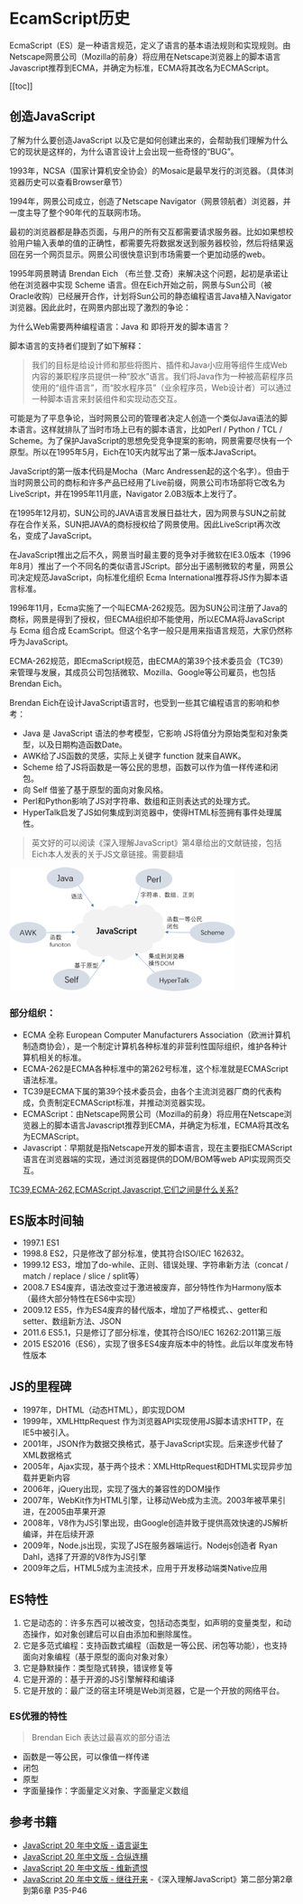 # EcamScript历史

EcmaScript（ES）是一种语言规范，定义了语言的基本语法规则和实现规则。由Netscape网景公司（Mozilla的前身）将应用在Netscape浏览器上的脚本语言Javascript推荐到ECMA，并确定为标准，ECMA将其改名为ECMAScript。

[[toc]]

## 创造JavaScript

了解为什么要创造JavaScript 以及它是如何创建出来的，会帮助我们理解为什么它的现状是这样的，为什么语言设计上会出现一些奇怪的“BUG”。

1993年，NCSA（国家计算机安全协会）的Mosaic是最早发行的浏览器。（具体浏览器历史可以查看Browser章节）

1994年，网景公司成立，创造了Netscape Navigator（网景领航者）浏览器，并一度主导了整个90年代的互联网市场。

最初的浏览器都是静态页面，与用户的所有交互都需要请求服务器。比如如果想校验用户输入表单的值的正确性，都需要先将数据发送到服务器校验，然后将结果返回在另一个网页显示。网景公司很快意识到市场需要一个更加动感的web。

1995年网景聘请 Brendan Eich （布兰登.艾奇）来解决这个问题，起初是承诺让他在浏览器中实现 Scheme 语言。但在Eich开始之前，网景与Sun公司（被Oracle收购）已经展开合作，计划将Sun公司的静态编程语言Java植入Navigator浏览器。因此此时，在网景内部出现了激烈的争论：

为什么Web需要两种编程语言：Java 和 即将开发的脚本语言？

脚本语言的支持者们提到了如下解释：

>我们的目标是给设计师和那些将图片、插件和Java小应用等组件生成Web内容的兼职程序员提供一种“胶水”语言。我们将Java作为一种被高薪程序员使用的“组件语言”，而“胶水程序员”（业余程序员，Web设计者）可以通过一种脚本语言来封装组件和实现动态交互。

可能是为了平息争论，当时网景公司的管理者决定人创造一个类似Java语法的脚本语言。这样就排队了当时市场上已有的脚本语言，比如Perl / Python / TCL / Scheme。为了保护JavaScript的思想免受竞争提案的影响，网景需要尽快有一个原型。所以在1995年5月，Eich在10天内就写出了第一版本JavaScript。

JavaScript的第一版本代码是Mocha（Marc Andressen起的这个名字）。但由于当时网景公司的商标和许多产品已经用了Live前缀，网景公司市场部将它改名为LiveScript，并在1995年11月底，Navigator 2.0B3版本上发行了。

在1995年12月初，SUN公司的JAVA语言发展日益壮大，因为网景与SUN之前就存在合作关系，SUN把JAVA的商标授权给了网景使用。因此LiveScript再次改名，变成了JavaScript。

在JavaScript推出之后不久，网景当时最主要的竞争对手微软在IE3.0版本（1996年8月）推出了一个不同名的类似语言JScript。部分出于遏制微软的考量，网景公司决定规范JavaScript，向标准化组织 Ecma International推荐将JS作为脚本语言标准。

1996年11月，Ecma实施了一个叫ECMA-262规范。因为SUN公司注册了Java的商标，网景是得到了授权，但ECMA组织却不能使用，所以ECMA将JavaScript 与 Ecma 组合成 EcamScript。但这个名字一般只是用来指语言规范，大家仍然称呼为JavaScript。

ECMA-262规范，即EcmaScript规范，由ECMA的第39个技术委员会（TC39）来管理与发展，其成员公司包括微软、Mozilla、Google等公司雇员，也包括Brendan Eich。

Brendan Eich在设计JavaScript语言时，也受到一些其它编程语言的影响和参考：

- Java 是 JavaScript 语法的参考模型，它影响 JS将值分为原始类型和对象类型，以及日期构造函数Date。
- AWK给了JS函数的灵感，实际上关键字 function 就来自AWK。
- Scheme 给了JS将函数是一等公民的思想，函数可以作为值一样传递和闭包。
- 向 Self 借鉴了基于原型的面向对象风格。
- Perl和Python影响了JS对字符串、数组和正则表达式的处理方式。
- HyperTalk启发了JS如何集成到浏览器中，使得HTML标签拥有事件处理属性。

> 英文好的可以阅读《深入理解JavaScript》第4章给出的文献链接，包括Eich本人发表的关于JS文章链接。需要翻墙

<img src="./images/es_history.png" width="400">

### 部分组织：
- ECMA 全称 European Computer Manufacturers Association（欧洲计算机制造商协会），是一个制定计算机各种标准的非营利性国际组织，维护各种计算机相关的标准。
- ECMA-262是ECMA各种标准中的第262号标准，这个标准就是ECMAScript语法标准。
- TC39是ECMA下属的第39个技术委员会，由各个主流浏览器厂商的代表构成，负责制定ECMAScript标准，并推动浏览器实现。
- ECMAScript：由Netscape网景公司（Mozilla的前身）将应用在Netscape浏览器上的脚本语言Javascript推荐到ECMA，并确定为标准，ECMA将其改名为ECMAScript。
- Javascript：早期就是指Netscape开发的脚本语言，现在主要指ECMAScript语言在浏览器端的实现，通过浏览器提供的DOM/BOM等web API实现网页交互。

[TC39,ECMA-262,ECMAScript,Javascript,它们之间是什么关系?](https://www.zhihu.com/question/63085873)




## ES版本时间轴

- 1997.1 ES1
- 1998.8 ES2，只是修改了部分标准，使其符合ISO/IEC 162632。
- 1999.12 ES3，增加了do-while、正则、错误处理、字符串新方法（concat / match / replace / slice / split等）
- 2008.7 ES4废弃，语法改变过于激进被废弃，部分特性作为Harmony版本（最终大部分特性在ES6中实现）
- 2009.12 ES5，作为ES4废弃的替代版本，增加了严格模式、、getter和setter、数组新方法、JSON
- 2011.6 ES5.1，只是修订了部分标准，使其符合ISO/IEC 16262:2011第三版
- 2015 ES2016（ES6），实现了很多ES4废弃版本中的特性。此后以年度发布特性版本

## JS的里程碑

- 1997年，DHTML（动态HTML），即实现DOM
- 1999年，XMLHttpRequest 作为浏览器API实现使用JS脚本请求HTTP，在IE5中被引入。
- 2001年，JSON作为数据交换格式，基于JavaScript实现。后来逐步代替了XML数据格式
- 2005年，Ajax实现，基于两个技术：XMLHttpRequest和DHTML实现异步加载并更新内容
- 2006年，jQuery出现，实现了强大的兼容性的DOM操作
- 2007年，WebKit作为HTML引擎，让移动Web成为主流。2003年被苹果引进，在2005由苹果开源
- 2008年，V8作为JS引擎出现，由Google创造并致于提供高效快速的JS解析编译，并在后续开源
- 2009年，Node.js出现，实现了JS在服务器端运行。Nodejs创造者 Ryan Dahl，选择了开源的V8作为JS引擎
- 2009年之后，HTML5成为主流技术，应用于开发移动端类Native应用

## ES特性

1. 它是动态的：许多东西可以被改变，包括动态类型，如声明的变量类型，和动态操作，如对象创建后可以自由添加和删除属性。
1. 它是多范式编程：支持函数式编程（函数是一等公民、闭包等功能），也支持面向对象编程（基于原型的面向对象对象）
1. 它是静默操作：类型隐式转换，错误修复等
1. 它是开源的：基于开源的JS引擎解释和编译
1. 它是开放的：最广泛的宿主环境是Web浏览器，它是一个开放的网络平台。

### ES优雅的特性

> Brendan Eich 表达过最喜欢的部分语法

- 函数是一等公民，可以像值一样传递
- 闭包
- 原型
- 字面量操作：字面量定义对象、字面量定义数组



## 参考书籍

- [JavaScript 20 年中文版 - 语言诞生](https://mp.weixin.qq.com/s/eRne5EIQGDbE0-JclAzNAA)<br>
- [JavaScript 20 年中文版 - 合纵连横](https://mp.weixin.qq.com/s/qMtm6VlryP44REArCkR6yA)
- [JavaScript 20 年中文版 - 维新遗恨]()
- [JavaScript 20 年中文版 - 继往开来]()
-《深入理解JavaScript》第二部分第2章到第6章 P35-P46<br>



